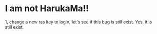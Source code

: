 # I am not HarukaMa!!
1, change a new ras key to login, let's see if this bug is still exist.
Yes, it is still exist.
